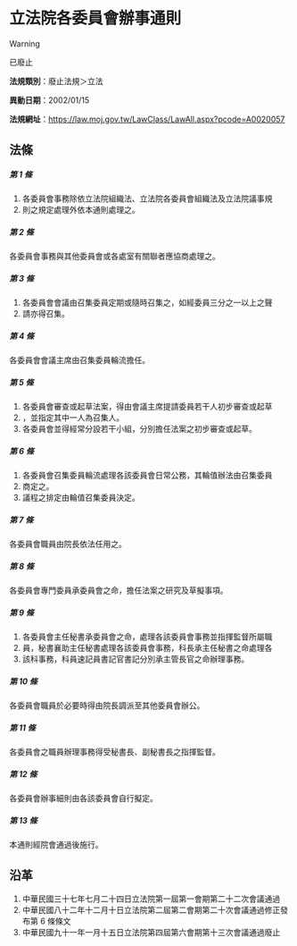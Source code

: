 # 立法院各委員會辦事通則


> [!WARNING]
> 已廢止


**法規類別**：廢止法規＞立法

**異動日期**：2002/01/15  

**法規網址**：https://law.moj.gov.tw/LawClass/LawAll.aspx?pcode=A0020057



## 法條
##### 第 1 條
1. 各委員會事務除依立法院組織法、立法院各委員會組織法及立法院議事規
1. 則之規定處理外依本通則處理之。

##### 第 2 條
各委員會事務與其他委員會或各處室有關聯者應協商處理之。

##### 第 3 條
1. 各委員會會議由召集委員定期或隨時召集之，如經委員三分之一以上之聲
1. 請亦得召集。

##### 第 4 條
各委員會會議主席由召集委員輪流擔任。

##### 第 5 條
1. 各委員會審查或起草法案，得由會議主席提請委員若干人初步審查或起草
1. ，並指定其中一人為召集人。
1. 各委員會並得經常分設若干小組，分別擔任法案之初步審查或起草。

##### 第 6 條
1. 各委員會召集委員輪流處理各該委員會日常公務，其輪值辦法由召集委員
1. 商定之。
1. 議程之排定由輪值召集委員決定。

##### 第 7 條
各委員會職員由院長依法任用之。

##### 第 8 條
各委員會專門委員承委員會之命，擔任法案之研究及草擬事項。

##### 第 9 條
1. 各委員會主任秘書承委員會之命，處理各該委員會事務並指揮監督所屬職
1. 員，秘書襄助主任秘書處理各該委員會事務，科長承主任秘書之命處理各
1. 該科事務，科員速記員書記官書記分別承主管長官之命辦理事務。

##### 第 10 條
各委員會職員於必要時得由院長調派至其他委員會辦公。

##### 第 11 條
各委員會之職員辦理事務得受秘書長、副秘書長之指揮監督。

##### 第 12 條
各委員會辦事細則由各該委員會自行擬定。

##### 第 13 條
本通則經院會通過後施行。

## 沿革
1. 中華民國三十七年七月二十四日立法院第一屆第一會期第二十二次會議通過
1. 中華民國八十二年十二月十日立法院第二屆第二會期第二十次會議通過修正發布第 6  條條文
1. 中華民國九十一年一月十五日立法院第四屆第六會期第十三次會議通過廢止
